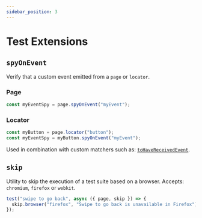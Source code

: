 ```yaml
---
sidebar_position: 3
---
```


# Test Extensions

## `spyOnEvent`

Verify that a custom event emitted from a `page` or `locator`.

### Page

```ts
const myEventSpy = page.spyOnEvent("myEvent");
```

### Locator

```ts
const myButton = page.locator("button");
const myEventSpy = myButton.spyOnEvent("myEvent");
```

Used in combination with custom matchers such as: [`toHaveReceivedEvent`](/matchers/to-have-received-event).

## `skip`

Utility to skip the execution of a test suite based on a browser. Accepts: `chromium`, `firefox` or `webkit`.

```ts
test("swipe to go back", async ({ page, skip }) => {
  skip.browser("firefox", "Swipe to go back is unavailable in Firefox");
});
```
